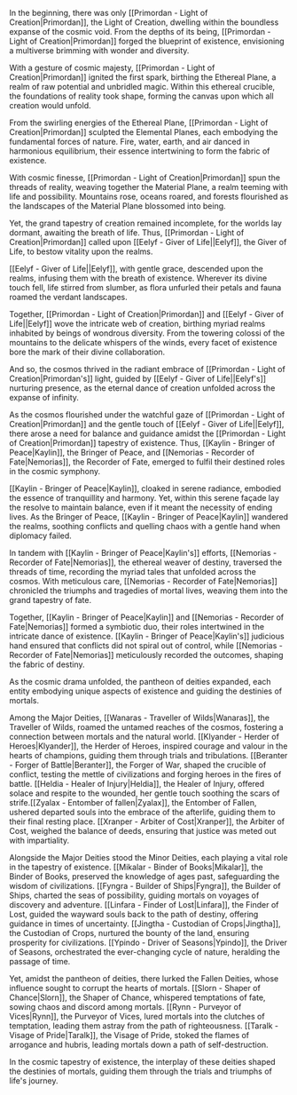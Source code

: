 In the beginning, there was only [[Primordan - Light of Creation|Primordan]], the Light of Creation, dwelling within the boundless expanse of the cosmic void. From the depths of its being, [[Primordan - Light of Creation|Primordan]] forged the blueprint of existence, envisioning a multiverse brimming with wonder and diversity.

With a gesture of cosmic majesty, [[Primordan - Light of Creation|Primordan]] ignited the first spark, birthing the Ethereal Plane, a realm of raw potential and unbridled magic. Within this ethereal crucible, the foundations of reality took shape, forming the canvas upon which all creation would unfold.

From the swirling energies of the Ethereal Plane, [[Primordan - Light of Creation|Primordan]] sculpted the Elemental Planes, each embodying the fundamental forces of nature. Fire, water, earth, and air danced in harmonious equilibrium, their essence intertwining to form the fabric of existence.

With cosmic finesse, [[Primordan - Light of Creation|Primordan]] spun the threads of reality, weaving together the Material Plane, a realm teeming with life and possibility. Mountains rose, oceans roared, and forests flourished as the landscapes of the Material Plane blossomed into being.

Yet, the grand tapestry of creation remained incomplete, for the worlds lay dormant, awaiting the breath of life. Thus, [[Primordan - Light of Creation|Primordan]] called upon [[Eelyf - Giver of Life||Eelyf]], the Giver of Life, to bestow vitality upon the realms.

[[Eelyf - Giver of Life||Eelyf]], with gentle grace, descended upon the realms, infusing them with the breath of existence. Wherever its divine touch fell, life stirred from slumber, as flora unfurled their petals and fauna roamed the verdant landscapes.

Together, [[Primordan - Light of Creation|Primordan]] and [[Eelyf - Giver of Life||Eelyf]] wove the intricate web of creation, birthing myriad realms inhabited by beings of wondrous diversity. From the towering colossi of the mountains to the delicate whispers of the winds, every facet of existence bore the mark of their divine collaboration.

And so, the cosmos thrived in the radiant embrace of [[Primordan - Light of Creation|Primordan's]] light, guided by [[Eelyf - Giver of Life||Eelyf's]] nurturing presence, as the eternal dance of creation unfolded across the expanse of infinity.

As the cosmos flourished under the watchful gaze of [[Primordan - Light of Creation|Primordan]] and the gentle touch of [[Eelyf - Giver of Life||Eelyf]], there arose a need for balance and guidance amidst the [[Primordan - Light of Creation|Primordan]] tapestry of existence. Thus, [[Kaylin - Bringer of Peace|Kaylin]], the Bringer of Peace, and [[Nemorias - Recorder of Fate|Nemorias]], the Recorder of Fate, emerged to fulfil their destined roles in the cosmic symphony.

[[Kaylin - Bringer of Peace|Kaylin]], cloaked in serene radiance, embodied the essence of tranquillity and harmony. Yet, within this serene façade lay the resolve to maintain balance, even if it meant the necessity of ending lives. As the Bringer of Peace, [[Kaylin - Bringer of Peace|Kaylin]] wandered the realms, soothing conflicts and quelling chaos with a gentle hand when diplomacy failed.

In tandem with [[Kaylin - Bringer of Peace|Kaylin's]] efforts, [[Nemorias - Recorder of Fate|Nemorias]], the ethereal weaver of destiny, traversed the threads of time, recording the myriad tales that unfolded across the cosmos. With meticulous care, [[Nemorias - Recorder of Fate|Nemorias]] chronicled the triumphs and tragedies of mortal lives, weaving them into the grand tapestry of fate.

Together, [[Kaylin - Bringer of Peace|Kaylin]] and [[Nemorias - Recorder of Fate|Nemorias]] formed a symbiotic duo, their roles intertwined in the intricate dance of existence. [[Kaylin - Bringer of Peace|Kaylin's]] judicious hand ensured that conflicts did not spiral out of control, while [[Nemorias - Recorder of Fate|Nemorias]] meticulously recorded the outcomes, shaping the fabric of destiny.

As the cosmic drama unfolded, the pantheon of deities expanded, each entity embodying unique aspects of existence and guiding the destinies of mortals.

Among the Major Deities, [[Wanaras - Traveller of Wilds|Wanaras]], the Traveller of Wilds, roamed the untamed reaches of the cosmos, fostering a connection between mortals and the natural world. [[Klyander - Herder of Heroes|Klyander]], the Herder of Heroes, inspired courage and valour in the hearts of champions, guiding them through trials and tribulations. [[Beranter - Forger of  Battle|Beranter]], the Forger of War, shaped the crucible of conflict, testing the mettle of civilizations and forging heroes in the fires of battle. [[Heldia - Healer of Injury|Heldia]], the Healer of Injury, offered solace and respite to the wounded, her gentle touch soothing the scars of strife.[[Zyalax - Entomber of fallen|Zyalax]], the Entomber of Fallen, ushered departed souls into the embrace of the afterlife, guiding them to their final resting place. [[Xranper - Arbiter of Cost|Xranper]], the Arbiter of Cost, weighed the balance of deeds, ensuring that justice was meted out with impartiality.

Alongside the Major Deities stood the Minor Deities, each playing a vital role in the tapestry of existence. [[Mikalar - Binder of Books|Mikalar]], the Binder of Books, preserved the knowledge of ages past, safeguarding the wisdom of civilizations. [[Fyngra - Builder of Ships|Fyngra]], the Builder of Ships, charted the seas of possibility, guiding mortals on voyages of discovery and adventure. [[Linfara - Finder of Lost|Linfara]], the Finder of Lost, guided the wayward souls back to the path of destiny, offering guidance in times of uncertainty. [[Jingtha - Custodian of Crops|Jingtha]], the Custodian of Crops, nurtured the bounty of the land, ensuring prosperity for civilizations. [[Ypindo - Driver of Seasons|Ypindo]], the Driver of Seasons, orchestrated the ever-changing cycle of nature, heralding the passage of time.

Yet, amidst the pantheon of deities, there lurked the Fallen Deities, whose influence sought to corrupt the hearts of mortals. [[Slorn - Shaper of Chance|Slorn]], the Shaper of Chance, whispered temptations of fate, sowing chaos and discord among mortals. [[Rynn - Purveyor of Vices|Rynn]], the Purveyor of Vices, lured mortals into the clutches of temptation, leading them astray from the path of righteousness. [[Taralk - Visage of Pride|Taralk]], the Visage of Pride, stoked the flames of arrogance and hubris, leading mortals down a path of self-destruction.

In the cosmic tapestry of existence, the interplay of these deities shaped the destinies of mortals, guiding them through the trials and triumphs of life's journey.